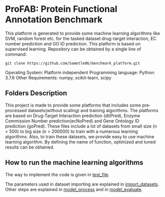 # ProFAB: Protein Functional Annotation Benchmark

This platform is generated to provide some machine learning algorithms like SVM, random forest etc. for the tasked dataset drug-target interaction, EC number prediction and GO ID prediction. This platform is based on supervised learning. 
Repository can be obtained by a single line of command:
```
git clone https://github.com/Sametle06/benchmark_platform.git
```
Operating System: Platform independent
Programming language: Python: 3.7.6
Other Requirements: numpy, scikit-learn, scipy

## Folders Description

This project is made to provide some platforms that includes some pre-processed datasets(without scaling) and training algorithms. The platforms are based on Drug-Target Interaction prediction (dtiPred), Enzyme Commission Number prediction(ecNoPred) and Gene Ontology ID prediction (goPred). These files include a lot of datasets from small size (n < 500) to big size (n > 200000) to train with a numerous learning algorithms. Also, to train these datasets, we provide easy to use machine learning algorithm. By defining the name of function, optimized and tuned results can be obtained.

## How to run the machine learning algorithms 

The way to implement the code is given in [test_file](test_file.ipynb).

The parameters used in dataset importing are explained in [import_datasets](profab/import_dataset). Other steps are explained in [model_process](probab/model_process) and in [model_evaluate](profab/model_evaluate).

